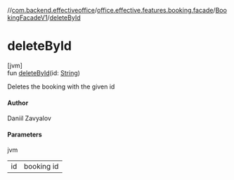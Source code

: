 //[com.backend.effectiveoffice](../../../index.md)/[office.effective.features.booking.facade](../index.md)/[BookingFacadeV1](index.md)/[deleteById](delete-by-id.md)

# deleteById

[jvm]\
fun [deleteById](delete-by-id.md)(id: [String](https://kotlinlang.org/api/latest/jvm/stdlib/kotlin/-string/index.html))

Deletes the booking with the given id

#### Author

Daniil Zavyalov

#### Parameters

jvm

| | |
|---|---|
| id | booking id |

